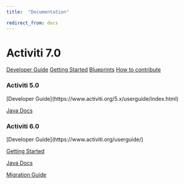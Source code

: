 ```yaml
---
title:  "Documentation"

redirect_from: docs
---
```

<div class="bg-no-repeat bg-full-width bg-bottom lg:bg-center bg-image-clouds-full xl:pb-16">
  <div class="text-center wrap max-w-md pt-4 pb-8 md:pt-8 lg:px-16 lg:pb-16 btn-grid">
    <h1 class="text-green w-full mb-4">Activiti 7.0</h1>
    <a href='https://activiti.gitbooks.io/activiti-7-developers-guide/content/' class="btn-grid__btn">Developer Guide</a>
    <a href='https://activiti.gitbooks.io/activiti-7-developers-guide/content/getting-started/quickstart.html' class="btn-grid__btn">Getting Started</a>
    <a href='https://activiti.gitbooks.io/activiti-7-developers-guide/content/blueprints/Overview.html' class="btn-grid__btn">Blueprints</a>
    <a href='https://activiti.gitbooks.io/activiti-7-developers-guide/content/contribute.html' class="btn-grid__btn">How to contribute</a>
  </div>
</div>

<div class="wrap py-4 xl:py-16 text-center flex flex-wrap justify-around">
  <div class="my-8 md:m-8 pb-2">
    <h3 class="section-heading xl:px-6">Activiti 5.0</h3>
<div markdown='1'>
  [Developer Guide](https://www.activiti.org/5.x/userguide/index.html)

  [Java Docs](https://www.activiti.org/javadocs/index.html)
</div>
  </div>
  <div class="my-8 md:m-8 pb-2">
    <h3 class="section-heading xl:px-6">Activiti 6.0</h3>
<div markdown='1'>
  [Developer Guide](https://www.activiti.org/userguide/)

  [Getting Started](https://www.activiti.org/quick-start)

  [Java Docs](https://www.activiti.org/javadocs/index.html)

  [Migration Guide](https://www.activiti.org/migration.html)
</div>
  </div>
</div>

